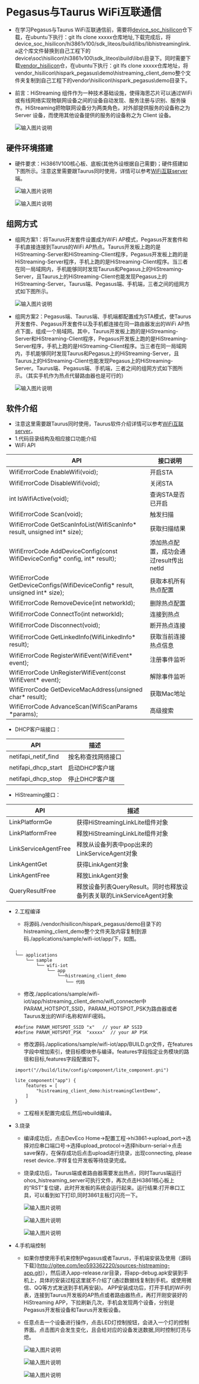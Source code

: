 # Pegasus与Taurus WiFi互联通信<a name="ZH-CN_TOPIC_0000001130176841"></a>
-    在学习Pegasus与Taurus WiFi互联通信前，需要将[device_soc_hisilicon](http://gitee.com/openharmony/device_soc_hisilicon)仓下载，在ubuntu下执行：git lfs clone xxxxx仓库地址,下载完成后，将device_soc_hisilicon/hi3861v100/sdk_liteos/build/libs/libhistreaminglink.a这个库文件替换到自己工程下的device\soc\hisilicon\hi3861v100\sdk_liteos\build\libs\目录下。同时需要下载[vendor_hisilicon](http://gitee.com/openharmony/vendor_hisilicon)仓，在ubuntu下执行：git lfs clone xxxxx仓库地址，将vendor_hisilicon\hispark_pegasus\demo\histreaming_client_demo整个文件夹复制到自己工程下的vendor\hisilicon\hispark_pegasus\demo目录下。

-    前言：HiStreaming 组件作为一种技术基础设施，使得海思芯片可以通过WiFi或有线网络实现物联网设备之间的设备自动发现、服务注册与识别、服务操作。HiStreaming把物联网设备分为两类角色，对外部提供服务的设备称之为 Server 设备，而使用其他设备提供的服务的设备称之为 Client 设备。

     ![输入图片说明](../doc/figures/histreaming_client_demo/011histreamingclient.png)
    
## 硬件环境搭建
-    硬件要求：Hi3861V100核心板、底板(其他外设根据自己需要)；硬件搭建如下图所示。注意这里需要跟Taurus同时使用，详情可以参考[WiFi互联server](http://gitee.com/openharmony/device_soc_hisilicon/blob/master/hi3516dv300/sdk_linux/sample/taurus/histreaming_server/README.md)端。

     ![输入图片说明](../doc/figures/histreaming_client_demo/012histreamingclient.png)

     ![输入图片说明](../doc/figures/histreaming_client_demo/013histreamingclient.png)

## 组网方式
-    组网方案1：将Taurus开发套件设置成为WiFi AP模式，Pegasus开发套件和手机直接连接到Taurus的WiFi AP热点。Taurus开发板上跑的是HiStreaming-Server和HiStreaming-Client程序，Pegasus开发板上跑的是HiStreaming-Server程序，手机上跑的是HiStreaming-Client程序。当三者在同一局域网内，手机能够同时发现Taurus和Pegasus上的HiStreaming-Server，且Taurus上的HiStreaming-Client也能发现Pegasus上的HiStreaming-Server。Taurus端、Pegasus端、手机端，三者之间的组网方式如下图所示。

     ![输入图片说明](../doc/figures/histreaming_client_demo/014histreamingclient.png)

-    组网方案2：Pegasus端、Taurus端、手机端都配置成为STA模式，使Taurus开发套件、Pegasus开发套件以及手机都连接在同一路由器发出的WiFi AP热点下面，组成一个局域网。其中，Taurus开发板上跑的是HiStreaming-Server和HiStreaming-Client程序，Pegasus开发板上跑的是HiStreaming-Server程序，手机上跑的是HiStreaming-Client程序。当三者在同一局域网内，手机能够同时发现Taurus和Pegasus上的HiStreaming-Server，且Taurus上的HiStreaming-Client也能发现Pegasus上的HiStreaming-Server。Taurus端、Pegasus端、手机端，三者之间的组网方式如下图所示。（其实手机作为热点代替路由器也是可行的）

     ![输入图片说明](../doc/figures/histreaming_client_demo/015histreamingclient.png)

## 软件介绍
-    注意这里需要跟Taurus同时使用，Taurus软件介绍详情可以参考[WiFi互联server](http://gitee.com/openharmony/device_soc_hisilicon/blob/master/hi3516dv300/sdk_linux/sample/taurus/histreaming_server/README.md)。
-    1.代码目录结构及相应接口功能介绍
-    WiFi API

| API                                                          | 接口说明                                |
| ------------------------------------------------------------ | --------------------------------------- |
| WifiErrorCode EnableWifi(void);                              | 开启STA                                 |
| WifiErrorCode DisableWifi(void);                             | 关闭STA                                 |
| int IsWifiActive(void);                                      | 查询STA是否已开启                       |
| WifiErrorCode Scan(void);                                    | 触发扫描                                |
| WifiErrorCode GetScanInfoList(WifiScanInfo* result, unsigned int* size); | 获取扫描结果                            |
| WifiErrorCode AddDeviceConfig(const WifiDeviceConfig* config, int* result); | 添加热点配置，成功会通过result传出netld |
| WifiErrorCode GetDeviceConfigs(WifiDeviceConfig* result, unsigned int* size); | 获取本机所有热点配置                    |
| WifiErrorCode RemoveDevice(int networkId);                   | 删除热点配置                            |
| WifiErrorCode ConnectTo(int networkId);                      | 连接到热点                              |
| WifiErrorCode Disconnect(void);                              | 断开热点连接                            |
| WifiErrorCode GetLinkedInfo(WifiLinkedInfo* result);         | 获取当前连接热点信息                    |
| WifiErrorCode RegisterWifiEvent(WifiEvent* event);           | 注册事件监听                            |
| WifiErrorCode UnRegisterWifiEvent(const WifiEvent* event);   | 解除事件监听                            |
| WifiErrorCode GetDeviceMacAddress(unsigned char* result);    | 获取Mac地址                             |
| WifiErrorCode AdvanceScan(WifiScanParams *params);           | 高级搜索                                |

-    DHCP客户端接口：

| API                 | 描述               |
| ------------------- | ------------------ |
| netifapi_netif_find | 按名称查找网络接口 |
| netifapi_dhcp_start | 启动DHCP客户端     |
| netifapi_dhcp_stop  | 停止DHCP客户端     |

-    HiStreaming接口：

| API                 | 描述               |
| ------------------- | ------------------ |
| LinkPlatformGe | 获得HiStreamingLinkLite组件对象 |
| LinkPlatformFree | 释放HiStreamingLinkLite组件对象     |
| LinkServiceAgentFree  | 释放从设备列表中pop出来的LinkServiceAgent对象     |
| LinkAgentGet  | 获得LinkAgent对象     |
| LinkAgentFree  | 释放LinkAgent对象    |
| QueryResultFree  | 释放设备列表QueryResult。同时也释放设备列表关联的LinkServiceAgent对象    |


-   2.工程编译
    -   将源码./vendor/hisilicon/hispark_pegasus/demo目录下的histreaming_client_demo整个文件夹及内容复制到源码./applications/sample/wifi-iot/app/下，如图。
    ```
    .
    └── applications
        └── sample
            └── wifi-iot
                └── app
                    └──histreaming_client_demo
                       └── 代码
    ```

    -    修改./applications/sample/wifi-iot/app/histreaming_client_demo/wifi_connecter中PARAM_HOTSPOT_SSID，PARAM_HOTSPOT_PSK为路由器或者Taurus发出的WiFi名称和WiFi密码。
    ```
    #define PARAM_HOTSPOT_SSID "x"   // your AP SSID
    #define PARAM_HOTSPOT_PSK  "xxxxx"  // your AP PSK
    ```

    -   修改源码./applications/sample/wifi-iot/app/BUILD.gn文件，在features字段中增加索引，使目标模块参与编译。features字段指定业务模块的路径和目标,features字段配置如下。
    ```
    import("//build/lite/config/component/lite_component.gni")
    
    lite_component("app") {
        features = [
            "histreaming_client_demo:histreamingClentDemo",
        ]
    }
    ```

    -    工程相关配置完成后,然后rebuild编译。
-   3.烧录
    -   编译成功后，点击DevEco Home->配置工程->hi3861->upload_port->选择对应串口端口号->选择upload_protocol->选择hiburn-serial->点击save保存，在保存成功后点击upload进行烧录，出现connecting, please reset device..字样复位开发板等待烧录完成。
    -   烧录成功后，Taurus端或者路由器需要发出热点，同时Taurus端运行ohos_histreaming_server可执行文件，再次点击Hi3861核心板上的“RST”复位键，此时开发板的系统会运行起来。运行结果:打开串口工具，可以看到如下打印,同时3861主板灯闪亮一下。

        ![输入图片说明](../doc/figures/histreaming_client_demo/012histreamingclient.png)

        ![输入图片说明](../doc/figures/histreaming_client_demo/016histreamingclient.png)

        ![输入图片说明](../doc/figures/histreaming_client_demo/017histreamingclient.png)

-   4.手机端控制
    -   如果你想使用手机来控制Pegasus或者Taurus，手机端安装及使用（源码下载](http://gitee.com/leo593362220/sources-histreaming-app.git)），然后进入app-release.rar目录，将app-debug.apk安装到手机上，具体的安装过程这里就不介绍了(通过数据线复制到手机，或使用微信、QQ等方式发送到手机再安装)。
APP安装成功后，打开手机的WiFi列表，连接到Taurus开发板的AP热点或者路由器热点，再打开刚安装好的HiStreaming APP，下拉刷新几次，手机会发现两个设备，分别是Pegasus开发板设备和Taurus开发板设备。

    -   任意点击一个设备进行操作，点击LED灯控制按钮，会进入一个灯的控制界面。点击图片会发生变化，且会给对应的设备发送数据,同时控制灯亮与熄。

        ![输入图片说明](../doc/figures/histreaming_client_demo/021histreamingclient.png)
    
        ![输入图片说明](../doc/figures/histreaming_client_demo/022histreamingclient.png)

        ![输入图片说明](../doc/figures/histreaming_client_demo/023histreamingclient.png)
